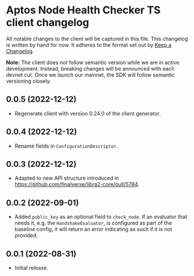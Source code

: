 # Aptos Node Health Checker TS client changelog

All notable changes to the client will be captured in this file. This changelog is written by hand for now. It adheres to the format set out by [Keep a Changelog](https://keepachangelog.com/en/1.0.0/).

**Note:** The client does not follow semantic version while we are in active development. Instead, breaking changes will be announced with each devnet cut. Once we launch our mainnet, the SDK will follow semantic versioning closely.

## 0.0.5 (2022-12-12)
- Regenerate client with version 0.24.0 of the client generator.

## 0.0.4 (2022-12-12)
- Rename fields in `ConfigurationDescriptor`.

## 0.0.3 (2022-12-12)
- Adapted to new API structure introduced in https://github.com/finalverse/libra2-core/pull/5784.

## 0.0.2 (2022-09-01)
- Added `public_key` as an optional field to `check_node`. If an evaluator that needs it, e.g. the `HandshakeEvaluator`, is configured as part of the baseline config, it will return an error indicating as such if it is not provided.

## 0.0.1 (2022-08-31)
- Initial release.
